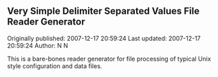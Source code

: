 ## Very Simple Delimiter Separated Values File Reader Generator

Originally published: 2007-12-17 20:59:24
Last updated: 2007-12-17 20:59:24
Author: N N

This is a bare-bones reader generator for file processing of typical Unix style configuration and data files.